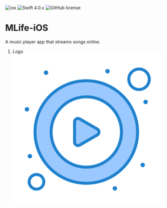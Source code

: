 ![ios](https://cocoapod-badges.herokuapp.com/p/PandoraPlayer/badge.png) ![Swift 4.0.x](https://img.shields.io/badge/Swift-5.0.x-orange.svg) ![GitHub license](https://cocoapod-badges.herokuapp.com/l/PandoraPlayer/badge.(png|svg))

# MLife-iOS

A music player app that streams songs online.

1. Logo </br>
![](music_logo.png)</br>
